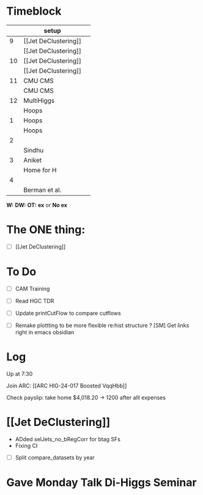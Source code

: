 # Timeblock

|     | setup                |     |
| --- | -------------------- | --- |
| 9   | [[Jet DeClustering]] |     |
|     | [[Jet DeClustering]] |     |
| 10  | [[Jet DeClustering]] |     |
|     | [[Jet DeClustering]] |     |
| 11  | CMU CMS              |     |
|     | CMU CMS              |     |
| 12  | MultiHiggs           |     |
|     | Hoops                |     |
| 1   | Hoops                |     |
|     | Hoops                |     |
| 2   |                      |     |
|     | Sindhu               |     |
| 3   | Aniket               |     |
|     | Home for H           |     |
| 4   |                      |     |
|     | Berman et al.        |     |

**W:**
**DW:**
**OT:**
**ex** or **No ex**

# The ONE thing: 
- [ ] [[Jet DeClustering]]


# To Do
- [ ] CAM Training
- [ ] Read HGC TDR
- [ ] Update printCutFlow to compare cutflows
- [ ]  Remake plottting to be more flexible re:hist structure ? 
 [SM] Get links right in emacs obsidian



# Log

Up at 7:30 

Join ARC: [[ARC HIG-24-017 Boosted VqqHbb]]

Check payslip: take home $4,018.20 -> 1200 after alll expenses
# [[Jet DeClustering]]
- ADded selJets_no_bRegCorr for btag SFs
- Fixing CI
- [ ] Split compare_datasets by year


# Gave Monday Talk Di-Higgs Seminar

